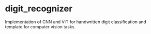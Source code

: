 # digit_recognizer

Implementation of CNN and ViT for handwritten digit classification and template for computer vision tasks.
